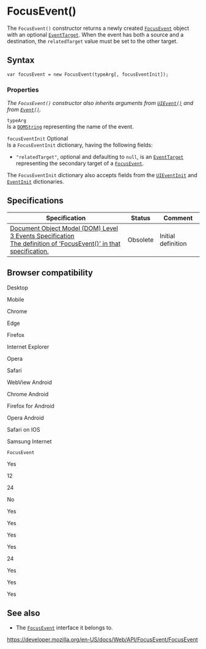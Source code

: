 # FocusEvent()

The `FocusEvent()` constructor returns a newly created [`FocusEvent`](../focusevent) object with an optional [`EventTarget`](../eventtarget). When the event has both a source and a destination, the `relatedTarget` value must be set to the other target.

## Syntax

    var focusEvent = new FocusEvent(typeArg[, focusEventInit]);

### Properties

_The `FocusEvent()` constructor also inherits arguments from [`UIEvent()`](../uievent/uievent) and from [`Event()`](../event/event)._

`typeArg`  
Is a [`DOMString`](../domstring) representing the name of the event.

`focusEventInit` <span class="badge inline optional">Optional</span>  
Is a `FocusEventInit` dictionary, having the following fields:

- `"relatedTarget"`, optional and defaulting to `null`, is an [`EventTarget`](../eventtarget) representing the secondary target of a [`FocusEvent`](../focusevent).

The `FocusEventInit` dictionary also accepts fields from the [`UIEventInit`](../uievent/uievent) and [`EventInit`](../event/event) dictionaries.

## Specifications

<table><thead><tr class="header"><th>Specification</th><th>Status</th><th>Comment</th></tr></thead><tbody><tr class="odd"><td><a href="https://www.w3.org/TR/2014/WD-DOM-Level-3-Events-20140925/#interface-FocusEvent">Document Object Model (DOM) Level 3 Events Specification<br />
<span class="small">The definition of 'FocusEvent()' in that specification.</span></a></td><td><span class="spec-obsolete">Obsolete</span></td><td>Initial definition</td></tr></tbody></table>

## Browser compatibility

Desktop

Mobile

Chrome

Edge

Firefox

Internet Explorer

Opera

Safari

WebView Android

Chrome Android

Firefox for Android

Opera Android

Safari on IOS

Samsung Internet

`FocusEvent`

Yes

12

24

No

Yes

Yes

Yes

Yes

24

Yes

Yes

Yes

## See also

- The [`FocusEvent`](../focusevent) interface it belongs to.

<a href="https://developer.mozilla.org/en-US/docs/Web/API/FocusEvent/FocusEvent" class="_attribution-link">https://developer.mozilla.org/en-US/docs/Web/API/FocusEvent/FocusEvent</a>
